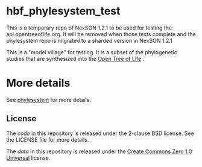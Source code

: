# hbf_phylesystem_test

This is a temporary repo of NexSON 1.2.1 to be used for testing the 
api.opentreeoflife.org. It will be removed when those tests complete
and the phylesystem repo is migrated to a sharded version in NexSON 1.2.1

This is a "model village" for testing. It is a subset of the phylogenetic studies that are synthesized into the
[Open Tree of Life](http://opentreeoflife.org) .

# More details

See [phylesystem](https://github.com/OpenTreeOfLife/phylesystem) for more details.

## License

The *code* in this repository is released under the 2-clause BSD license. See
the LICENSE file for more details.

The *data* in this repository is released under the [Create Commons Zero 1.0 Universal](https://creativecommons.org/publicdomain/zero/1.0/) license.

